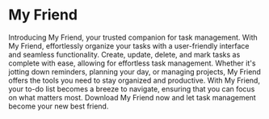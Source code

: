 # My Friend 
Introducing My Friend, your trusted companion for task management. With My Friend, effortlessly organize your tasks with a user-friendly interface and seamless functionality. Create, update, delete, and mark tasks as complete with ease, allowing for effortless task management. Whether it's jotting down reminders, planning your day, or managing projects, My Friend offers the tools you need to stay organized and productive. With My Friend, your to-do list becomes a breeze to navigate, ensuring that you can focus on what matters most. Download My Friend now and let task management become your new best friend.